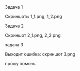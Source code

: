 Задача 1

Скриншоты 1_1.png, 1_2.png

Задача 2

Скриншот 2_1.png, 2_2.png

задача 3

Выходит ошибка: скриншот 3.png 

прошу помочь.
